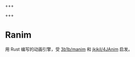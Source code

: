 +++

+++

# Ranim

用 Rust 编写的动画引擎，受 [3b1b/manim](https://github.com/3b1b/manim) 和 [jkjkil/4JAnim](https://github.com/jkjkil4/JAnim) 启发。

